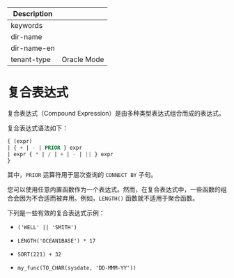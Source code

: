 | Description   |                 |
|---------------|-----------------|
| keywords      |                 |
| dir-name      |                 |
| dir-name-en   |                 |
| tenant-type   | Oracle Mode     |

# 复合表达式

复合表达式（Compound Expression）是由多种类型表达式组合而成的表达式。

复合表达式语法如下：

```sql
{ (expr)
| { + | - | PRIOR } expr
| expr { * | / | + | - | || } expr
}
```

其中，`PRIOR` 运算符用于层次查询的 `CONNECT BY` 子句。

您可以使用任意内置函数作为一个表达式。然而，在复合表达式中，一些函数的组合会因为不合适而被弃用。例如，`LENGTH()` 函数就不适用于聚合函数。

下列是一些有效的复合表达式示例：

* `('WELL' || 'SMITH')`

* `LENGTH('OCEAN1BASE') * 17`

* `SORT(221) + 32`

* `my_func(TO_CHAR(sysdate, 'DD-MMM-YY'))`
